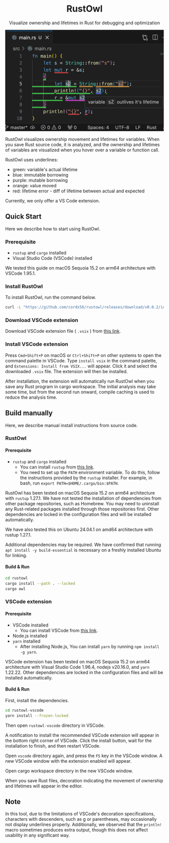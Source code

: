 <div align="center">
    <h1>RustOwl</h1>
    <p>
        Visualize ownership and lifetimes in Rust for debugging and optimization
    </p>
    <img src="docs/readme-screenshot.png" />
</div>

RustOwl visualizes ownership movement and lifetimes for variables.
When you save Rust source code, it is analyzed, and the ownership and lifetimes of variables are visualized when you hover over a variable or function call.

RustOwl uses underlines:

- green: variable's actual lifetime
- blue: immutable borrowing
- purple: mutable borrowing
- orange: value moved
- red: lifetime error - diff of lifetime between actual and expected

Currently, we only offer a VS Code extension.

## Quick Start

Here we describe how to start using RustOwl.

### Prerequisite

- `rustup` and `cargo` installed
- Visual Studio Code (VSCode) installed

We tested this guide on macOS Sequoia 15.2 on arm64 architecture with VSCode 1.95.1.

### Install RustOwl

To install RustOwl, run the command below.

```bash
curl -L "https://github.com/cordx56/rustowl/releases/download/v0.0.2/install.sh" | sh
```

### Download VSCode extension

Download VSCode extension file ( `.vsix` ) from [this link](https://github.com/cordx56/rustowl/releases/download/v0.0.2/rustowl-vscode-0.0.2.vsix).

### Install VSCode extension

Press `Cmd+Shift+P` on macOS or `Ctrl+Shift+P` on other systems to open the command palette in VSCode.
Type `install vsix` in the command palette, and `Extensions: Install from VSIX...` will appear.
Click it and select the downloaded `.vsix` file.
The extension will then be installed.

After installation, the extension will automatically run RustOwl when you save any Rust program in cargo workspace.
The initial analysis may take some time, but from the second run onward, compile caching is used to reduce the analysis time.


## Build manually

Here, we describe manual install instructions from source code.

### RustOwl

#### Prerequisite

- `rustup` and `cargo` installed
    - You can install `rustup` from [this link](https://rustup.rs/).
    - You need to set up the `PATH` environment variable. To do this, follow the instructions provided by the `rustup` installer. For example, in bash, run `export PATH=$HOME/.cargo/bin:$PATH`.

RustOwl has been tested on macOS Sequoia 15.2 on arm64 architecture with `rustup` 1.27.1.
We have not tested the installation of dependencies from other package repositories, such as Homebrew. You may need to uninstall any Rust-related packages installed through those repositories first.
Other dependencies are locked in the configuration files and will be installed automatically.

We have also tested this on Ubuntu 24.04.1 on amd64 architecture with rustup 1.27.1.

Additional dependencies may be required.
We have confirmed that running `apt install -y build-essential` is necessary on a freshly installed Ubuntu for linking.

#### Build & Run

```bash
cd rustowl
cargo install --path . --locked
cargo owl
```


### VSCode extension

#### Prerequisite

- VSCode installed
    - You can install VSCode from [this link](https://code.visualstudio.com/).
- Node.js installed
- `yarn` installed
    - After installing Node.js, You can install `yarn` by running `npm install -g yarn`.

VSCode extension has been tested on macOS Sequoia 15.2 on arm64 architecture with Visual Studio Code 1.96.4, nodejs v20.16.0, and `yarn` 1.22.22.
Other dependencies are locked in the configuration files and will be installed automatically.

#### Build & Run

First, install the dependencies.

```bash
cd rustowl-vscode
yarn install --frozen-locked
```

Then open `rustowl-vscode` directory in VSCode.

A notification to install the recommended VSCode extension will appear in the bottom right corner of VSCode.
Click the install button, wait for the installation to finish, and then restart VSCode.

Open `vscode` directory again, and press the `F5` key in the VSCode window.
A new VSCode window with the extension enabled will appear.

Open cargo workspace directory in the new VSCode window.

When you save Rust files, decoration indicating the movement of ownership and lifetimes will appear in the editor.


## Note

In this tool, due to the limitations of VSCode's decoration specifications, characters with descenders, such as g or parentheses, may occasionally not display underlines properly.
Additionally, we observed that the `println!` macro sometimes produces extra output, though this does not affect usability in any significant way.
